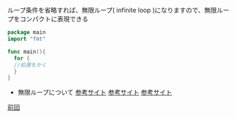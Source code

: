 #

ループ条件を省略すれば、無限ループ( infinite loop )になりますので、無限ループをコンパクトに表現できる<br>

```go
package main
import "fmt"

func main(){　
  for {　
  //処理をかく
  }
}
```
- 無限ループについて
<a href="https://www.flyenginer.com/low/go/go%E8%A8%80%E8%AA%9E%E3%81%AE%E3%83%AB%E3%83%BC%E3%83%97%E5%87%A6%E7%90%86%E3%81%AB%E3%81%A4%E3%81%84%E3%81%A6.html#toc3">参考サイト</a>
<a href="https://leben.mobi/go/if-for/go-programming/">参考サイト</a>
<a href="https://dev-yakuza.posstree.com/golang/for-statement/">参考サイト</a>

<a href="https:https://github.com/morimotoyuuki111/Go3/blob/main/For%20continued.md">前回</a>
